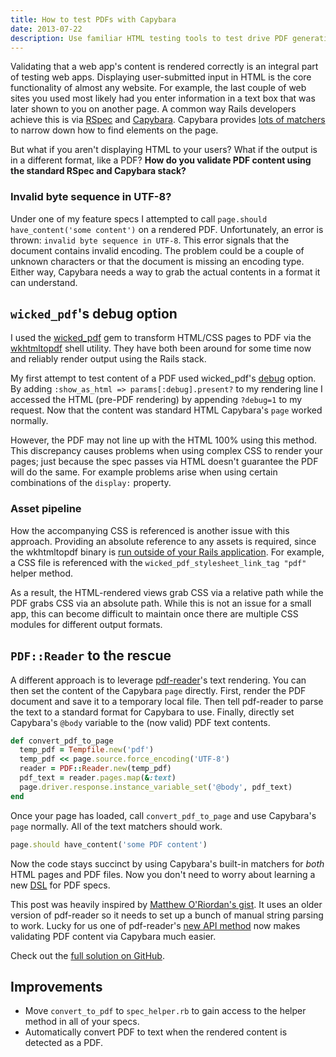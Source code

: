 ```yaml
---
title: How to test PDFs with Capybara
date: 2013-07-22
description: Use familiar HTML testing tools to test drive PDF generation by combining wicked_pdf with some asset pipeline knowledge.
---
```


Validating that a web app's content is rendered correctly is an integral part of testing web apps. Displaying user-submitted input in HTML is the core functionality of almost any website. For example, the last couple of web sites you used most likely had you enter information in a text box that was later shown to you on another page.  A common way Rails developers achieve this is via [RSpec](https://github.com/rspec/rspec-rails) and [Capybara](https://github.com/jnicklas/capybara). Capybara provides [lots of matchers](http://rubydoc.info/github/jnicklas/capybara/master/Capybara/Node/Matchers) to narrow down how to find elements on the page.

But what if you aren't displaying HTML to your users? What if the output is in a different format, like a PDF? **How do you validate PDF content using the standard RSpec and Capybara stack?**

### Invalid byte sequence in UTF-8?

Under one of my feature specs I attempted to call `page.should have_content('some content')` on a rendered PDF. Unfortunately, an error is thrown: `invalid byte sequence in UTF-8`. This error signals that the document contains invalid encoding. The problem could be a couple of unknown characters or that the document is missing an encoding type. Either way, Capybara needs a way to grab the actual contents in a format it can understand.

## `wicked_pdf`'s debug option

I used the [wicked_pdf](https://github.com/mileszs/wicked_pdf) gem to transform HTML/CSS pages to PDF via the [wkhtmltopdf](https://code.google.com/p/wkhtmltopdf/) shell utility. They have both been around for some time now and reliably render output using the Rails stack.

My first attempt to test content of a PDF used wicked_pdf's [debug](https://github.com/mileszs/wicked_pdf#debugging) option. By adding `:show_as_html => params[:debug].present?` to my rendering line I accessed the HTML (pre-PDF rendering) by appending `?debug=1` to my request. Now that the content was standard HTML Capybara's `page` worked normally.

However, the PDF may not line up with the HTML 100% using this method. This discrepancy causes problems when using complex CSS to render your pages; just because the spec passes via HTML doesn't guarantee the PDF will do the same. For example problems arise when using certain combinations of the `display:` property.

### Asset pipeline

How the accompanying CSS is referenced is another issue with this approach. Providing an absolute reference to any assets is required, since the wkhtmltopdf binary is [run outside of your Rails application](https://github.com/mileszs/wicked_pdf#usage-conditions---important). For example, a CSS file is referenced with the `wicked_pdf_stylesheet_link_tag "pdf"` helper method.

As a result, the HTML-rendered views grab CSS via a relative path while the PDF grabs CSS via an absolute path. While this is not an issue for a small app, this can become difficult to maintain once there are multiple CSS modules for different output formats.

## `PDF::Reader` to the rescue

A different approach is to leverage [pdf-reader](https://github.com/yob/pdf-reader)'s text rendering. You can then set the content of the Capybara `page` directly. First, render the PDF document and save it to a temporary local file. Then tell pdf-reader to parse the text to a standard format for Capybara to use. Finally, directly set Capybara's `@body` variable to the (now valid) PDF text contents.

```ruby
def convert_pdf_to_page
  temp_pdf = Tempfile.new('pdf')
  temp_pdf << page.source.force_encoding('UTF-8')
  reader = PDF::Reader.new(temp_pdf)
  pdf_text = reader.pages.map(&:text)
  page.driver.response.instance_variable_set('@body', pdf_text)
end
```

Once your page has loaded, call `convert_pdf_to_page` and use Capybara's `page` normally. All of the text matchers should work.

```ruby
page.should have_content('some PDF content')
```

Now the code stays succinct by using Capybara's built-in matchers for *both* HTML pages and PDF files. Now you don't need to worry about learning a new [DSL](https://en.wikipedia.org/wiki/Domain-specific_language) for PDF specs.

This post was heavily inspired by [Matthew O'Riordan's gist](https://gist.github.com/mattheworiordan/1200401). It uses an older version of pdf-reader so it needs to set up a bunch of manual string parsing to work. Lucky for us one of pdf-reader's [new API method](https://github.com/yob/pdf-reader/blob/master/lib/pdf/reader.rb#L68) now makes validating PDF content via Capybara much easier.

Check out the [full solution on GitHub](https://gist.github.com/joemasilotti/6045144).

## Improvements

- Move `convert_to_pdf` to `spec_helper.rb` to gain access to the helper method in all of your specs.
- Automatically convert PDF to text when the rendered content is detected as a PDF.

